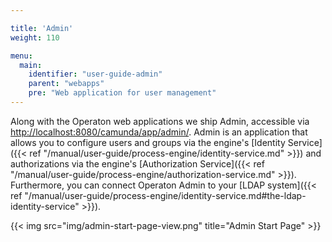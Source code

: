 ```yaml
---

title: 'Admin'
weight: 110

menu:
  main:
    identifier: "user-guide-admin"
    parent: "webapps"
    pre: "Web application for user management"
---
```



Along with the Operaton web applications we ship Admin, accessible via [http://localhost:8080/camunda/app/admin/](http://localhost:8080/camunda/app/admin/).
Admin is an application that allows you to configure users and groups via the engine's [Identity Service]({{< ref "/manual/user-guide/process-engine/identity-service.md" >}}) and authorizations via the engine's [Authorization Service]({{< ref "/manual/user-guide/process-engine/authorization-service.md" >}}). Furthermore, you can connect Operaton Admin to your [LDAP system]({{< ref "/manual/user-guide/process-engine/identity-service.md#the-ldap-identity-service" >}}).

{{< img src="img/admin-start-page-view.png" title="Admin Start Page" >}}
